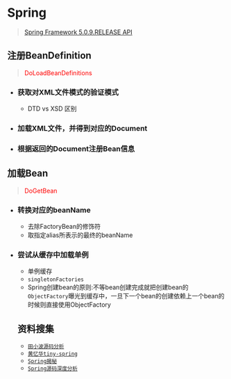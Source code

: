 # Spring
> [Spring Framework 5.0.9.RELEASE API](https://docs.spring.io/spring/docs/current/javadoc-api/overview-summary.html)

## 注册BeanDefinition
> <font color="red">DoLoadBeanDefinitions</font>

- ### 获取对XML文件模式的验证模式
  - DTD vs XSD 区别
- ### 加载XML文件，并得到对应的Document
- ### 根据返回的Document注册Bean信息

## 加载Bean
> <font color="red">DoGetBean</font>

- ### 转换对应的beanName
  -  去除FactoryBean的修饰符
  - 取指定alias所表示的最终的beanName
- ### 尝试从缓存中加载单例
  - 单例缓存
  - `singletonFactories`
  - Spring创建bean的原则:不等bean创建完成就把创建bean的`ObjectFactory`曝光到缓存中，一旦下一个bean的创建依赖上一个bean的时候则直接使用ObjectFactory


  ## 资料搜集
  - [`田小波源码分析`](https://www.tianxiaobo.com/2018/05/30/Spring-IOC-%E5%AE%B9%E5%99%A8%E6%BA%90%E7%A0%81%E5%88%86%E6%9E%90%E7%B3%BB%E5%88%97%E6%96%87%E7%AB%A0%E5%AF%BC%E8%AF%BB/)
  - [`黄忆华tiny-spring`](https://www.zybuluo.com/dugu9sword/note/382745)
  - [`Spring揭秘`](https://www.dropbox.com/s/93b7vkukf27t5q5/spring%E6%8F%AD%E7%A7%98.pdf?dl=0)
  - [`Spring源码深度分析`](https://www.dropbox.com/s/xot5ipi6hkmco09/Spring-deep.pdf?dl=0)
